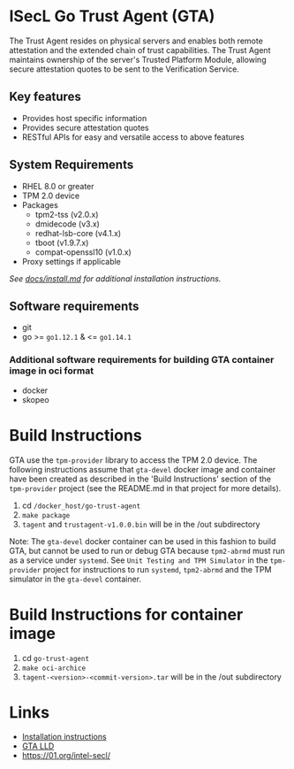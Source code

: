 # ISecL Go Trust Agent (GTA)
The Trust Agent resides on physical servers and enables both remote attestation and the extended chain of trust capabilities. The Trust Agent maintains ownership of the server's Trusted Platform Module, allowing secure attestation quotes to be sent to the Verification Service.

## Key features
- Provides host specific information
- Provides secure attestation quotes
- RESTful APIs for easy and versatile access to above features

## System Requirements
- RHEL 8.0 or greater
- TPM 2.0 device
- Packages
    - tpm2-tss (v2.0.x)
    - dmidecode (v3.x)
    - redhat-lsb-core (v4.1.x)
    - tboot (v1.9.7.x)
    - compat-openssl10 (v1.0.x)
- Proxy settings if applicable

*See [docs/install.md](doc/INSTALL.md) for additional installation instructions.*

## Software requirements
- git
- go >= `go1.12.1` & <= `go1.14.1`

### Additional software requirements for building GTA container image in oci format
- docker
- skopeo

# Build Instructions
GTA use the `tpm-provider` library to access the TPM 2.0 device.  The following instructions assume that `gta-devel` docker image and container have been created as described in the 'Build Instructions' section of the `tpm-provider` project (see the README.md in that project for more details).

1. cd `/docker_host/go-trust-agent`
2. `make package`
3. `tagent` and `trustagent-v1.0.0.bin` will be in the /out subdirectory

Note: The `gta-devel` docker container can be used in this fashion to build GTA, but cannot be used to run or debug GTA because `tpm2-abrmd` must run as a service under `systemd`.  See `Unit Testing and TPM Simulator` in the `tpm-provider` project for instructions to run `systemd`, `tpm2-abrmd` and the TPM simulator in the `gta-devel` container.

# Build Instructions for container image
1. cd `go-trust-agent`
2. `make oci-archice`
3.  `tagent-<version>-<commit-version>.tar` will be in the /out subdirectory 

# Links
- [Installation instructions](doc/INSTALL.md)
- [GTA LLD](doc/LLD.md)
- https://01.org/intel-secl/
